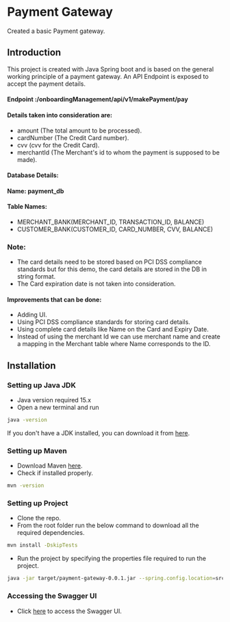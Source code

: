 # Payment Gateway

Created a basic Payment gateway.

## Introduction
This project is created with Java Spring boot and is based on the general working principle of a payment gateway. 
An API Endpoint is exposed to accept the payment details. 

#### Endpoint : ​/onboardingManagement​/api​/v1​/makePayment​/pay

#### Details taken into consideration are:
- amount (The total amount to be processed).
- cardNumber (The Credit Card number).
- cvv (cvv for the Credit Card).
- merchantId (The Merchant's id to whom the payment is supposed to be made).

#### Database Details:




#### Name: payment_db

#### Table Names:

- MERCHANT_BANK(MERCHANT_ID, TRANSACTION_ID, BALANCE)
- CUSTOMER_BANK(CUSTOMER_ID, CARD_NUMBER, CVV, BALANCE)


### Note:
- The card details need to be stored based on PCI DSS compliance standards but for this demo, the card details are stored in the DB in string format.
- The Card expiration date is not taken into consideration.
#### Improvements that can be done:
- Adding UI.
- Using PCI DSS compliance standards for storing card details.
- Using complete card details like Name on the Card and Expiry Date.
- Instead of using the merchant Id we can use merchant name and create a mapping in the Merchant table where Name corresponds to the ID.
  


## Installation

### Setting up Java JDK

- Java version required 15.x
- Open a new terminal and run 
```bash
java -version
```
If you don't have a JDK installed, you can download it from [here](https://www.oracle.com/java/technologies/javase/jdk15-archive-downloads.html).


### Setting up Maven
- Download Maven [here](https://maven.apache.org/download.cgi).
- Check if installed properly.
```bash
mvn -version
```


### Setting up Project

- Clone the repo.
- From the root folder run the below command to download all the required dependencies.
```bash
mvn install -DskipTests  
```

- Run the project by specifying the properties file required to run the project.
```bash
java -jar target/payment-gateway-0.0.1.jar --spring.config.location=src/main/resources/application.properties 
```

### Accessing the Swagger UI
- Click [here](http://localhost:8082/docs) to access the Swagger UI.
